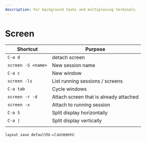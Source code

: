 ```yaml
---
description: For background tasks and multiplexing terminals
---
```


# Screen

| Shortcut           | Purpose                                |
| ------------------ | -------------------------------------- |
| `C-a d`            | detach screen                          |
| `screen -S <name>` | New session name                       |
| `C-a c`            | New window                             |
| `screen -ls`       | List running sessions / screens        |
| `C-a tab`          | Cycle windows                          |
| `screen -r -d`     | Attach screen that is already attached |
|  `screen -x`       | Attach to running session              |
| `C-a S`            | Split display horizontally             |
| `C-a \|`           | Split display vertically               |
|                    |                                        |

&#x20;`layout save default`to \~/.screenrc
